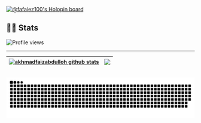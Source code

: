 [![@fafaiez100's Holopin board](https://holopin.me/fafaiez100)](https://holopin.io/@fafaiez100)

## **🧑‍💻 Stats**

![Profile views](https://komarev.com/ghpvc/?username=akhmadfaizabdulloh&color=brightgreen)

---

| <a href="https://github.com/anuraghazra/github-readme-stats"><img align="center" src="https://github-readme-stats.vercel.app/api?username=akhmadfaizabdulloh&show_icons=true&include_all_commits=true=true&theme=radical&hide_border=true" alt="akhmadfaizabdulloh github stats" /></a> | <a href=""><img align="center" src="https://github-readme-stats.vercel.app/api/top-langs/?username=akhmadfaizabdulloh&layout=compact&theme=radical&hide_border=true" /></a> |
| ------------- | ------------- |

![Snake animation](https://github.com/akhmadfaizabdulloh/akhmadfaizabdulloh/blob/output/github-contribution-grid-snake.svg)
---
